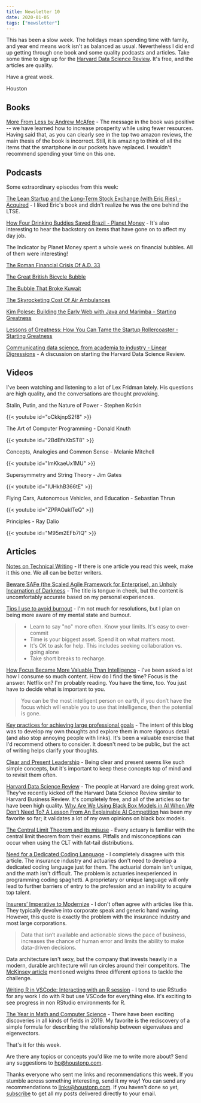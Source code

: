 ```yaml
---
title: Newsletter 10
date: 2020-01-05
tags: ["newsletter"]
---
```


This has been a slow week. The holidays mean spending time with family, and year end means work isn't as balanced as usual. Nevertheless I did end up getting through one book and some quality podcasts and articles. Take some time to sign up for the [Harvard Data Science Review](https://hdsr.mitpress.mit.edu/). It's free, and the articles are quality. 

Have a great week.

Houston

<!--more-->

## Books

[More From Less by Andrew McAfee](https://smile.amazon.com/More-Less-Surprising-Learned-Resources-ebook/dp/B07P5GPMTY?sa-no-redirect=1) - The message in the book was positive -- we have learned how to increase prosperity while using fewer resources. Having said that, as you can clearly see in the top two amazon reviews, the main thesis of the book is incorrect. Still, it is amazing to think of all the items that the smartphone in our pockets have replaced. I wouldn't recommend spending your time on this one.

## Podcasts

Some extraordinary episodes from this week:

[The Lean Startup and the Long-Term Stock Exchange (with Eric Ries) - Acquired](https://www.acquired.fm/episodes/season-5-episode-10-the-lean-startup-and-the-long-term-stock-exchange-with-eric-ries) - I liked Eric's book and didn't realize he was the one behind the LTSE.

[How Four Drinking Buddies Saved Brazil - Planet Money](https://www.npr.org/2019/12/13/788003778/episode-216-how-four-drinking-buddies-saved-brazil) - It's also interesting to hear the backstory on items that have gone on to affect my day job.

The Indicator by Planet Money spent a whole week on financial bubbles. All of them were interesting!

[The Roman Financial Crisis Of A.D. 33](https://www.npr.org/2019/12/30/792386687/the-roman-financial-crisis-of-a-d-33)

[The Great British Bicycle Bubble](https://www.npr.org/2019/12/31/792677087/the-great-british-bicycle-bubble)

[The Bubble That Broke Kuwait](https://www.npr.org/2019/12/23/790972284/the-bubble-that-broke-kuwait)

[The Skyrocketing Cost Of Air Ambulances](https://www.npr.org/2020/01/03/793389441/the-skyrocketing-cost-of-air-ambulances)

[Kim Polese: Building the Early Web with Java and Marimba - Starting Greatness](https://greatness.floodgate.com/episodes/kim-polese-building-the-early-web-with-java-and-marimba)

[Lessons of Greatness: How You Can Tame the Startup Rollercoaster - Starting Greatness](https://greatness.floodgate.com/episodes/lessons-of-greatness-how-you-can-tame-the-startup-rollercoaster)

[Communicating data science, from academia to industry - Linear Digressions](http://lineardigressions.com/episodes/2019/12/28/communicating-data-science-from-academia-to-industry) - A discussion on starting the Harvard Data Science Review.

## Videos

I've been watching and listening to a lot of Lex Fridman lately. His questions are high quality, and the conversations are thought provoking.

Stalin, Putin, and the Nature of Power - Stephen Kotkin

{{< youtube id="oCkkjnpS2f8" >}}

The Art of Computer Programming - Donald Knuth

{{< youtube id="2BdBfsXbST8" >}}

Concepts, Analogies and Common Sense - Melanie Mitchell

{{< youtube id="ImKkaeUx1MU" >}}

Supersymmetry and String Theory - Jim Gates

{{< youtube id="IUHkhB366tE" >}}

Flying Cars, Autonomous Vehicles, and Education - Sebastian Thrun

{{< youtube id="ZPPAOakITeQ" >}}

Principles - Ray Dalio

{{< youtube id="M95m2EFb7IQ" >}}

## Articles

[Notes on Technical Writing](https://mkaz.blog/misc/notes-on-technical-writing/) - If there is one article you read this week, make it this one. We all can be better writers.

[Beware SAFe (the Scaled Agile Framework for Enterprise), an Unholy Incarnation of Darkness](https://medium.com/@seandexter1/beware-safe-the-scaled-agile-framework-for-enterprise-an-unholy-incarnation-of-darkness-bf6819f6943f) - The title is tongue in cheek, but the content is uncomfortably accurate based on my personal experiences. 

[Tips I use to avoid burnout](https://addyosmani.com/blog/burnout/) - I'm not much for resolutions, but I plan on being more aware of my mental state and burnout.

> - Learn to say "no" more often. Know your limits. It's easy to over-commit
> - Time is your biggest asset. Spend it on what matters most.
> - It's OK to ask for help. This includes seeking collaboration vs. going alone
> - Take short breaks to recharge.

[How Focus Became More Valuable Than Intelligence](https://alexand.ro/2018/08/how-focus-became-more-valuable-than-intelligence) - I've been asked a lot how I consume so much content. How do I find the time? Focus is the answer. Netflix on? I'm probably reading. You have the time, too. You just have to decide what is important to you.

> You can be the most intelligent person on earth, if you don’t have the focus which will enable you to use that intelligence, then the potential is gone.

[Key practices for achieving large professional goals](https://nodramadevops.com/2019/12/key-practices-for-achieving-large-professional-goals/) - The intent of this blog was to develop my own thoughts and explore them in more rigorous detail (and also stop annoying people with links). It's been a valuable exercise that I'd recommend others to consider. It doesn't need to be public, but the act of writing helps clarify your thoughts.

[Clear and Present Leadership](https://blog.davidtate.org/clear-and-present-leadership/) - Being clear and present seems like such simple concepts, but it's important to keep these concepts top of mind and to revisit them often.

[Harvard Data Science Review](https://hdsr.mitpress.mit.edu/) - The people at Harvard are doing great work. They've recently kicked off the Harvard Data Science Review similar to Harvard Business Review. It's completely free, and all of the articles so far have been high quality. [Why Are We Using Black Box Models in AI When We Don’t Need To? A Lesson From An Explainable AI Competition](https://hdsr.mitpress.mit.edu/pub/f9kuryi8) has been my favorite so far; it validates a lot of my own opinions on black box models.

[The Central Limit Theorem and its misuse](https://lambdaclass.com/data_etudes/central_limit_theorem_misuse/) - Every actuary is familiar with the central limit theorem from their exams. Pitfalls and misconceptions can occur when using the CLT with fat-tail distributions.

[Need for a Dedicated Coding Language](http://insurancethoughtleadership.com/need-for-a-dedicated-programming-language/) - I completely disagree with this article. The insurance industry and actuaries don't need to develop a dedicated coding language just for them. The actuarial domain isn't unique, and the math isn't difficult. The problem is actuaries inexperienced in programming coding spaghetti. A proprietary or unique language will only lead to further barriers of entry to the profession and an inability to acquire top talent.

[Insurers’ Imperative to Modernize](http://insurancethoughtleadership.com/insurers-imperative-to-modernize/) - I don't often agree with articles like this. They typically devolve into corporate speak and generic hand waving. However, this quote is exactly the problem with the insurance industry and most large corporations.

> Data that isn’t available and actionable slows the pace of business, increases the chance of human error and limits the ability to make data-driven decisions.

Data architecture isn't sexy, but the company that invests heavily in a modern, durable architecture will run circles around their competitors. The [McKinsey article](https://www.mckinsey.com/industries/financial-services/our-insights/it-modernization-in-insurance-three-paths-to-transformation) mentioned weighs three different options to tackle the challenge.

[Writing R in VSCode: Interacting with an R session](https://renkun.me/2019/12/26/writing-r-in-vscode-interacting-with-an-r-session/) - I tend to use RStudio for any work I do with R but use VSCode for everything else. It's exciting to see progress in non RStudio environments for R.

[The Year in Math and Computer Science](https://www.quantamagazine.org/quantas-year-in-math-and-computer-science-2019-20191223/) - There have been exciting discoveries in all kinds of fields in 2019. My favorite is the rediscovery of a simple formula for describing the relationship between eigenvalues and eigenvectors.

That's it for this week.

Are there any topics or concepts you'd like me to write more about? Send any suggestions to [hp@houstonp.com](mailto:hp@houstonp.com).

Thanks everyone who sent me links and recommendations this week. If you stumble across something interesting, send it my way! You can send any recommendations to [links@houstonp.com](mailto:links@houstonp.com). If you haven't done so yet, [subscribe](https://blog.houstonp.com/subscribe) to get all my posts delivered directly to your email.